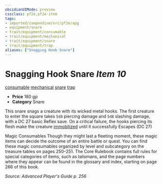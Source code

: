 ```yaml
---
obsidianUIMode: preview
cssclass: pf2e,pf2e-item
tags:
- imported/compendium/src/pf2e/apg
- equipment/snare
- trait/equipment/consumable
- trait/equipment/mechanical
- trait/equipment/snare
- trait/equipment/trap
aliases: ["Snagging Hook Snare"]
---
```

# Snagging Hook Snare *Item 10*  
[consumable](consumable.md)  [mechanical](mechanical.md)  [snare](snare.md)  [trap](trap.md)  

- **Price** 180 gp
- **Category** Snare

This snare snags a creature with its wicked metal hooks. The first creature to enter the square takes `5d8` piercing damage and `5d8` slashing damage, with a DC 27 basic Reflex save. On a critical failure, the hooks piercing its flesh make the creature [immobilized](conditions.md#Immobilized) until it successfully Escapes (DC 27)

Magic Consumables Though they might last a fleeting moment, these magic items can decide the outcome of an entire battle or quest. You can find these magic consumables organized by level and subcategory on the treasure tables on pages 250–251. The Core Rulebook contains full rules for special categories of items, such as talismans, and the page numbers where they appear can be found in the glossary and index, starting on page 266 of this book.

*Source: Advanced Player's Guide p. 256*
